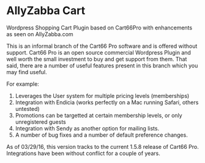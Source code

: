 # AllyZabba Cart
Wordpress Shopping Cart Plugin based on Cart66Pro with enhancements as seen on AllyZabba.com

This is an informal branch of the Cart66 Pro software and is offered without support. Cart66 Pro is an open source commercial Wordpress Plugin and well worth the small investment to buy and get support from them. That said, there are a number of useful features present in this branch which you may find useful.

For example:
  1. Leverages the User system for multiple pricing levels (memberships)
  2. Integration with Endicia (works perfectly on a Mac running Safari, others untested)
  3. Promotions can be targetted at certain membership levels, or only unregistered guests
  4. Integration with Sendy as another option for mailing lists.
  5. A number of bug fixes and a number of default preference changes.

As of 03/29/16, this version tracks to the current 1.5.8 release of Cart66 Pro. Integrations have been without conflict for a couple of years.
